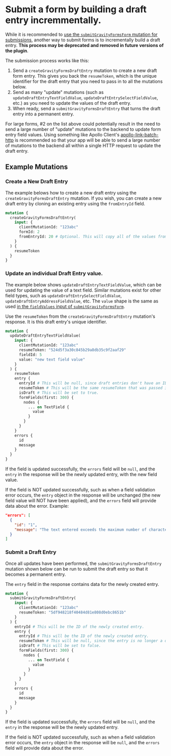 # Submit a form by building a draft entry incremmentally.

While it is recommended to [use the `submitGravityFormsForm` mutation for submissions](submitting-forms.md), another way to submit forms is to incrementally build a draft entry. **This process may be deprecated and removed in future versions of the plugin**.

The submission process works like this:

1. Send a `createGravityFormsDraftEntry` mutation to create a new draft form entry. This gives you back the `resumeToken`, which is the unique identifier for the draft entry that you need to pass in to all the mutations below.
2. Send as many "update" mutations (such as `updateDraftEntryTextFieldValue`, `updateDraftEntrySelectFieldValue`, etc.) as you need to update the values of the draft entry.
3. When ready, send a `submitGravityFormsDraftEntry` that turns the draft entry into a permanent entry.

For large forms, #2 on the list above could potentially result in the need to send a large number of "update" mutations to the backend to update form entry field values. Using something like Apollo Client's [apollo-link-batch-http](https://www.apollographql.com/docs/link/links/batch-http/) is recommended so that your app will be able to send a large number of mutations to the backend all within a single HTTP request to update the draft entry.

## Example Mutations

### Create a New Draft Entry

The example belows how to create a new draft entry using the `createGravityFormsDraftEntry` mutation. If you wish, you can create a new draft entry by cloning an existing entry using the `fromEntryId` field.

```graphql
mutation {
  createGravityFormsDraftEntry(
    input: {
      clientMutationId: "123abc"
      formId: 2
      fromEntryId: 20 # Optional. This will copy all of the values from Entry 20 into the newly created draft entry.
    }
  ) {
    resumeToken
  }
}
```

### Update an individual Draft Entry value.

The example below shows `updateDraftEntryTextFieldValue`, which can be used for updating the value of a text field. Similar mutations exist for other field types, such as `updateDraftEntrySelectFieldValue`, `updateDraftEntryAddressFieldValue`, etc. The `value` shape is the same as used [in the `fieldValues` input of `submitGravityFormsForm`](submitting-forms.md).

Use the `resumeToken` from the `createGravityFormsDraftEntry` mutation's response. It is this draft entry's unique identifier.

```graphql
mutation {
  updateDraftEntryTextFieldValue(
    input: {
      clientMutationId: "123abc"
      resumeToken: "524d5f3a30c845b29a8db35c9f2aaf29"
      fieldId: 5
      value: "new text field value"
    }
  ) {
    resumeToken
    entry {
      entryId # This will be null, since draft entries don't have an ID yet.
      resumeToken # This will be the same resumeToken that was passed in.
      isDraft # This will be set to true.
      formFields(first: 300) {
        nodes {
          ... on TextField {
            value
          }
        }
      }
    }
    errors {
      id
      message
    }
  }
}
```

If the field is updated successfully, the `errors` field will be `null`, and the `entry` in the response will be the newly updated entry, with the new field value.

If the field is NOT updated successfully, such as when a field validation error occurs, the `entry` object in the response will be unchanged (the new field value will NOT have been applied), and the `errors` field will provide data about the error. Example:

```json
"errors": [
  {
    "id": "1",
    "message": "The text entered exceeds the maximum number of characters."
  }
]
```

### Submit a Draft Entry

Once all updates have been performed, the `submitGravityFormsDraftEntry` mutation shown below can be run to submit the draft entry so that it becomes a permanent entry.

The `entry` field in the response contains data for the newly created entry.

```graphql
mutation {
  submitGravityFormsDraftEntry(
    input: {
      clientMutationId: "123abc"
      resumeToken: "5df948218f40484d81e808d0ebc8651b"
    }
  ) {
    entryId # This will be the ID of the newly created entry.
    entry {
      entryId # This will be the ID of the newly created entry.
      resumeToken # This will be null, since the entry is no longer a draft.
      isDraft # This will be set to false.
      formFields(first: 300) {
        nodes {
          ... on TextField {
            value
          }
        }
      }
    }
    errors {
      id
      message
    }
  }
}
```

If the field is updated successfully, the `errors` field will be `null`, and the `entry` in the response will be the newly updated entry.

If the field is NOT updated successfully, such as when a field validation error occurs, the `entry` object in the response will be `null`, and the `errors` field will provide data about the error.
